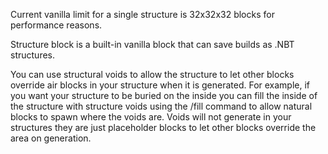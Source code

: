 Current vanilla limit for a single structure is 32x32x32 blocks for performance reasons.

Structure block is a built-in vanilla block that can save builds as .NBT structures. 

You can use structural voids to allow the structure to let other blocks override air blocks in your structure 
when it is generated. For example, if you want your structure to be buried on the inside you can fill the 
inside of the structure with structure voids using the /fill command to allow natural blocks to 
spawn where the voids are. Voids will not generate in your structures they are just placeholder blocks to let other 
blocks override the area on generation.
